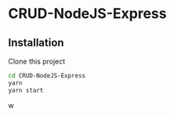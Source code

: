 # CRUD-NodeJS-Express

## Installation

Clone this project

```bash
cd CRUD-NodeJS-Express
yarn
yarn start
```
w